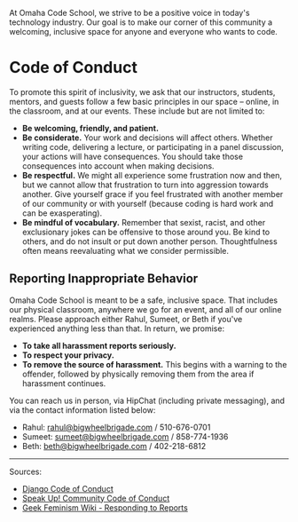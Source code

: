 At Omaha Code School, we strive to be a positive voice in today's technology industry. Our goal is to make our corner of this community a welcoming, inclusive space for anyone and everyone who wants to code.

# Code of Conduct

To promote this spirit of inclusivity, we ask that our instructors, students, mentors, and guests follow a few basic principles in our space – online, in the classroom, and at our events. These include but are not limited to:

- **Be welcoming, friendly, and patient.**
- **Be considerate.** Your work and decisions will affect others. Whether writing code, delivering a lecture, or participating in a panel discussion, your actions will have consequences. You should take those consequences into account when making decisions.
- **Be respectful.** We might all experience some frustration now and then, but we cannot allow that frustration to turn into aggression towards another. Give yourself grace if you feel frustrated with another member of our community or with yourself (because coding is hard work and can be exasperating).
- **Be mindful of vocabulary.** Remember that sexist, racist, and other exclusionary jokes can be offensive to those around you. Be kind to others, and do not insult or put down another person. Thoughtfulness often means reevaluating what we consider permissible.


## Reporting Inappropriate Behavior

Omaha Code School is meant to be a safe, inclusive space. That includes our physical classroom, anywhere we go for an event, and all of our online realms. Please approach either Rahul, Sumeet, or Beth if you've experienced anything less than that. In return, we promise:

- **To take all harassment reports seriously.**
- **To respect your privacy.**
- **To remove the source of harassment.** This begins with a warning to the offender,  followed by physically removing them from the area if harassment continues.

You can reach us in person, via HipChat (including private messaging), and via the contact information listed below:

- Rahul: rahul@bigwheelbrigade.com / 510-676-0701
- Sumeet: sumeet@bigwheelbrigade.com / 858-774-1936
- Beth: beth@bigwheelbrigade.com / 402-218-6812

---

Sources:

- [Django Code of Conduct](https://www.djangoproject.com/conduct/)
- [Speak Up! Community Code of Conduct](http://speakup.io/coc.html)
- [Geek Feminism Wiki - Responding to Reports](http://geekfeminism.wikia.com/wiki/Conference_anti-harassment/Responding_to_reports)

